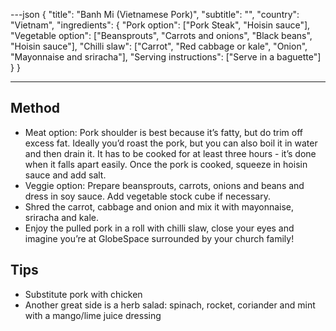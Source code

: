 ---json
{
"title": "Banh Mi (Vietnamese Pork)",
"subtitle": "",
"country": "Vietnam",
"ingredients": {
"Pork option": ["Pork Steak", "Hoisin sauce"],
"Vegetable option": ["Beansprouts", "Carrots and onions", "Black beans", "Hoisin sauce"],
"Chilli slaw": ["Carrot", "Red cabbage or kale", "Onion", "Mayonnaise and sriracha"],
"Serving instructions": ["Serve in a baguette"]
}
}

---

## Method

- Meat option: Pork shoulder is best because it’s fatty, but do trim off excess fat. Ideally you’d roast the pork, but you can also boil it in water and then drain it. It has to be cooked for at least three hours - it’s done when it falls apart easily. Once the pork is cooked, squeeze in hoisin sauce and add salt.
- Veggie option: Prepare beansprouts, carrots, onions and beans and dress in soy sauce. Add vegetable stock cube if necessary.
- Shred the carrot, cabbage and onion and mix it with mayonnaise, sriracha and kale.
- Enjoy the pulled pork in a roll with chilli slaw, close your eyes and imagine you’re at GlobeSpace surrounded by your church family!

## Tips

- Substitute pork with chicken
- Another great side is a herb salad: spinach, rocket, coriander and mint with a mango/lime juice dressing

